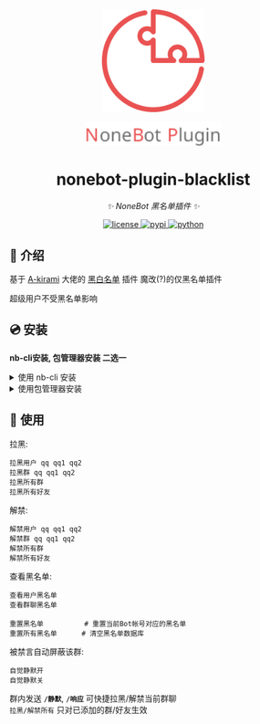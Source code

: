 <div align="center">
  <a href="https://v2.nonebot.dev/store"><img src="https://raw.githubusercontent.com/tkgs0/nbpt/resources/nbp_logo.png" width="180" height="180" alt="NoneBotPluginLogo"></a>
  <br>
  <p><img src="https://raw.githubusercontent.com/tkgs0/nbpt/resources/NoneBotPlugin.svg" width="240" alt="NoneBotPluginText"></p>
</div>

<div align="center">

# nonebot-plugin-blacklist

_✨ NoneBot 黑名单插件 ✨_


<a href="./LICENSE">
    <img src="https://img.shields.io/github/license/tkgs0/nonebot-plugin-blacklist.svg" alt="license">
</a>
<a href="https://pypi.python.org/pypi/nonebot-plugin-blacklist">
    <img src="https://img.shields.io/pypi/v/nonebot-plugin-blacklist.svg" alt="pypi">
</a>
<a href="https://www.python.org">
    <img src="https://img.shields.io/badge/python-3.8+-blue.svg" alt="python">
</a>

</div>

  
## 📖 介绍
  
基于 [A-kirami](https://github.com/A-kirami) 大佬的 [黑白名单](https://github.com/A-kirami/nonebot-plugin-namelist) 插件 魔改(?)的仅黑名单插件  
  
超级用户不受黑名单影响  
  
## 💿 安装

**nb-cli安装, 包管理器安装  二选一**

<details>
<summary>使用 nb-cli 安装</summary>

在 nonebot2 项目的根目录下打开命令行, 输入以下指令即可安装

    nb plugin install nonebot-plugin-blacklist

</details>

<details>
<summary>使用包管理器安装</summary>

在 nonebot2 项目的插件目录下, 打开命令行,

**根据你使用的包管理器, 输入相应的安装命令**

<details>
<summary>pip</summary>

    pip install nonebot-plugin-blacklist

</details>
<details>
<summary>pdm</summary>

    pdm add nonebot-plugin-blacklist

</details>
<details>
<summary>poetry</summary>

    poetry add nonebot-plugin-blacklist

</details>
<details>
<summary>conda</summary>

    conda install nonebot-plugin-blacklist

</details>

打开 bot项目下的 `pyproject.toml` 文件,

在其 `plugins` 里加入 `nonebot_plugin_blacklist`

    plugins = ["nonebot_plugin_blacklist"]

</details>
</details>

## 🎉 使用
  
拉黑:  
```
拉黑用户 qq qq1 qq2
拉黑群 qq qq1 qq2
拉黑所有群
拉黑所有好友
```
  
解禁:  
```
解禁用户 qq qq1 qq2
解禁群 qq qq1 qq2
解禁所有群
解禁所有好友
```
  
查看黑名单:  
```
查看用户黑名单
查看群聊黑名单

重置黑名单          # 重置当前Bot帐号对应的黑名单
重置所有黑名单      # 清空黑名单数据库
```
  
被禁言自动屏蔽该群:  
```
自觉静默开
自觉静默关
```
  
群内发送 **`/静默`**, **`/响应`** 可快捷拉黑/解禁当前群聊  
`拉黑/解禁所有` 只对已添加的群/好友生效  
  
